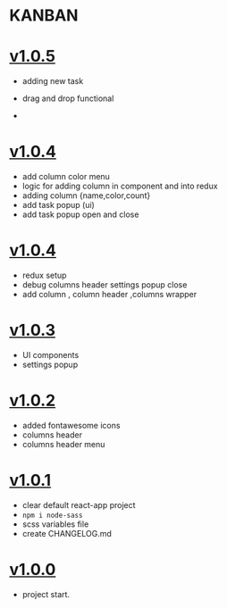 # KANBAN

# [v1.0.5](https://github.com/GaroGabriel/kanban-react)
- adding new task
- drag and drop functional

- 
# [v1.0.4](https://github.com/GaroGabriel/kanban-react)
- add column color menu
- logic for adding column in component and into redux
- adding column {name,color,count}
- add task popup (ui)
- add task popup open and close


# [v1.0.4](https://github.com/GaroGabriel/kanban-react)
- redux setup
- debug columns header settings popup close
- add column , column header ,columns wrapper



# [v1.0.3](https://github.com/GaroGabriel/kanban-react)
- UI components
- settings popup


# [v1.0.2](https://github.com/GaroGabriel/kanban-react)
- added fontawesome icons
- columns header 
- columns header menu

# [v1.0.1](https://github.com/GaroGabriel/kanban-react)
- clear default react-app project
- `npm i node-sass`
- scss variables file
- create CHANGELOG.md

# [v1.0.0](https://github.com/GaroGabriel/kanban-react)
- project start.

